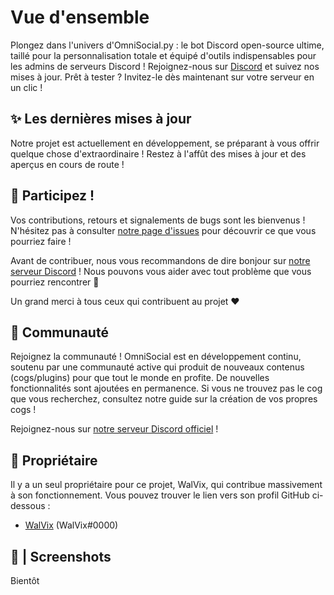 # Vue d'ensemble
Plongez dans l'univers d'OmniSocial.py : le bot Discord open-source ultime, taillé pour la personnalisation totale et équipé d'outils indispensables pour les admins de serveurs Discord ! Rejoignez-nous sur [Discord]() et suivez nos mises à jour. Prêt à tester ? Invitez-le dès maintenant sur votre serveur en un clic !


## ✨ Les dernières mises à jour

Notre projet est actuellement en développement, se préparant à vous offrir quelque chose d'extraordinaire ! Restez à l'affût des mises à jour et des aperçus en cours de route !

## 🤝  Participez !

Vos contributions, retours et signalements de bugs sont les bienvenus ! N'hésitez pas à consulter [notre page d'issues](https://github.com/WalV1x/OmniSocial/issues) pour découvrir ce que vous pourriez faire !

Avant de contribuer, nous vous recommandons de dire bonjour sur [notre serveur Discord]() ! Nous pouvons vous aider avec tout problème que vous pourriez rencontrer 🙂

Un grand merci à tous ceux qui contribuent au projet ❤

## 📖 Communauté

Rejoignez la communauté ! OmniSocial est en développement continu, soutenu par une communauté active qui produit de nouveaux contenus (cogs/plugins) pour que tout le monde en profite. De nouvelles fonctionnalités sont ajoutées en permanence. Si vous ne trouvez pas le cog que vous recherchez, consultez notre guide sur la création de vos propres cogs !

Rejoignez-nous sur [notre serveur Discord officiel]() !

## 💼 Propriétaire

Il y a un seul propriétaire pour ce projet, WalVix, qui contribue massivement à son fonctionnement. Vous pouvez trouver le lien vers son profil GitHub ci-dessous :

* [WalVix](https://github.com/WalV1x) (WalVix#0000)

## 📸 | Screenshots

Bientôt
